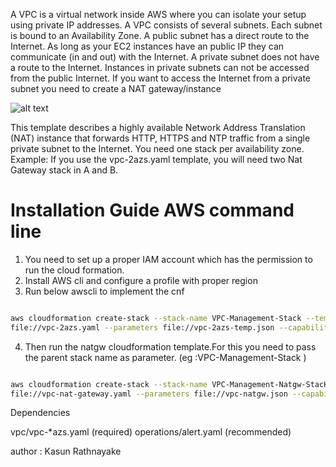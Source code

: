 
A VPC is a virtual network inside AWS where you can isolate your setup using private IP addresses. A VPC consists of several subnets. Each subnet is bound to an Availability Zone. A public subnet has a direct route to the Internet. As long as your EC2 instances have an public IP they can communicate (in and out) with the Internet. A private subnet does not have a route to the Internet. Instances in private subnets can not be accessed from the public Internet. If you want to access the Internet from a private subnet you need to create a NAT gateway/instance


![alt text](https://raw.githubusercontent.com/username/projectname/branch/path/to/img.png)

This template describes a highly available Network Address Translation (NAT) instance that forwards HTTP, HTTPS and NTP traffic from a single private subnet to the Internet. You need one stack per availability zone. Example: If you use the vpc-2azs.yaml template, you will need two Nat Gateway stack in A and B.


# Installation Guide AWS command line 


1. You need to set up a proper IAM account which has the permission to run the cloud formation.
2. Install AWS cli and configure a profile with proper region
3. Run below awscli to implement the cnf
```bash

aws cloudformation create-stack --stack-name VPC-Management-Stack --template-body 
file://vpc-2azs.yaml --parameters file://vpc-2azs-temp.json --capabilities CAPABILITY_IAM --region us-west-2
```

4. Then run the natgw cloudformation template.For this you need to pass the parent stack name as parameter. (eg :VPC-Management-Stack ) 

```bash

aws cloudformation create-stack --stack-name VPC-Management-Natgw-StacK --template-body 
file://vpc-nat-gateway.yaml --parameters file://vpc-natgw.json --capabilities CAPABILITY_IAM --region us-west-2
```


Dependencies

vpc/vpc-*azs.yaml (required)
operations/alert.yaml (recommended)

author : Kasun Rathnayake
